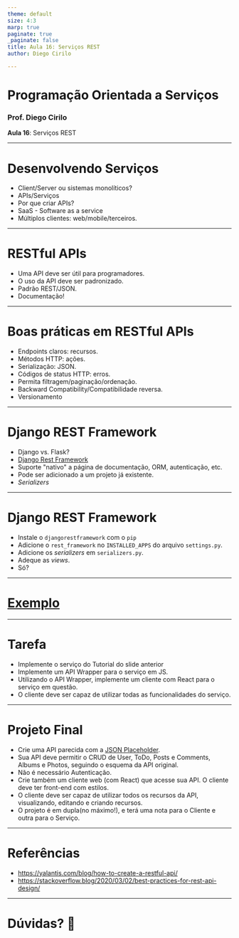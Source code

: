 ```yaml
---
theme: default
size: 4:3
marp: true
paginate: true
_paginate: false
title: Aula 16: Serviços REST
author: Diego Cirilo

---
```

<style>
img {
  display: block;
  margin: 0 auto;
}
</style>

# <!-- fit --> Programação Orientada a Serviços

### Prof. Diego Cirilo

**Aula 16**: Serviços REST

---
# Desenvolvendo Serviços

- Client/Server ou sistemas monolíticos?
- APIs/Serviços
- Por que criar APIs?
- SaaS - Software as a service
- Múltiplos clientes: web/mobile/terceiros.

---
# RESTful APIs 

- Uma API deve ser útil para programadores.
- O uso da API deve ser padronizado.
- Padrão REST/JSON.
- Documentação!

---
# Boas práticas em RESTful APIs

- Endpoints claros: recursos.
- Métodos HTTP: ações.
- Serialização: JSON.
- Códigos de status HTTP: erros.
- Permita filtragem/paginação/ordenação.
- Backward Compatibility/Compatibilidade reversa.
- Versionamento

---
# Django REST Framework

- Django vs. Flask?
- [Django Rest Framework](https://www.django-rest-framework.org/)
- Suporte "nativo" a página de documentação, ORM, autenticação, etc.
- Pode ser adicionado a um projeto já existente.
- *Serializers*

---
# Django REST Framework

- Instale o `djangorestframework` com o `pip`
- Adicione o `rest_framework` no `INSTALLED_APPS` do arquivo `settings.py`.
- Adicione os *serializers* em `serializers.py`.
- Adeque as *views*.
- Só?

---
# <!-- fit --> [Exemplo](https://github.com/dvcirilo/pos-ifrn/blob/main/docs/tutorial_drf.md)

---
# Tarefa
- Implemente o serviço do Tutorial do slide anterior
- Implemente um API Wrapper para o serviço em JS.
- Utilizando o API Wrapper, implemente um cliente com React para o serviço em questão.
- O cliente deve ser capaz de utilizar todas as funcionalidades do serviço.

---
# Projeto Final

- Crie uma API parecida com a [JSON Placeholder](https://jsonplaceholder.typicode.com/guide/).
- Sua API deve permitir o CRUD de User, ToDo, Posts e Comments, Albums e Photos, seguindo o esquema da API original.
- Não é necessário Autenticação.
- Crie também um cliente web (com React) que acesse sua API. O cliente deve ter front-end com estilos.
- O cliente deve ser capaz de utilizar todos os recursos da API, visualizando, editando e criando recursos.
- O projeto é em dupla(no máximo!), e terá uma nota para o Cliente e outra para o Serviço.

---
# Referências
- https://yalantis.com/blog/how-to-create-a-restful-api/
- https://stackoverflow.blog/2020/03/02/best-practices-for-rest-api-design/

---

# <!--fit--> Dúvidas? 🤔
